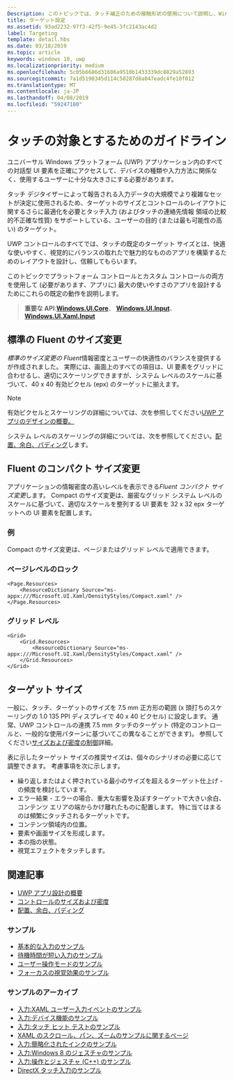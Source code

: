 ```yaml
---
Description: このトピックでは、タッチ補正のための接触形状の使用について説明し、Windows ランタイム アプリでのターゲット設定のベスト プラクティスを紹介します。
title: ターゲット設定
ms.assetid: 93ad2232-97f3-42f5-9e45-3fc2143ac4d2
label: Targeting
template: detail.hbs
ms.date: 03/18/2019
ms.topic: article
keywords: windows 10, uwp
ms.localizationpriority: medium
ms.openlocfilehash: 5c05b6686d31606a9510b1433339dc8829a52893
ms.sourcegitcommit: 7a1d5198345d114c58287d8a047eadc4fe10f012
ms.translationtype: MT
ms.contentlocale: ja-JP
ms.lasthandoff: 04/08/2019
ms.locfileid: "59247180"
---
```

# <a name="guidelines-for-touch-targets"></a>タッチの対象とするためのガイドライン

ユニバーサル Windows プラットフォーム (UWP) アプリケーション内のすべての対話型 UI 要素を正確にアクセスして、デバイスの種類や入力方法に関係なく、使用するユーザーに十分な大きさにする必要があります。

タッチ デジタイザーによって報告される入力データの大規模でより複雑なセットが決定に使用されるため、ターゲットのサイズとコントロールのレイアウトに関するさらに最適化を必要とタッチ入力 (およびタッチの連絡先情報 領域の比較的不正確な性質) をサポートしている、ユーザーの目的 (または最も可能性の高い) のターゲット。

UWP コントロールのすべてでは、タッチの既定のターゲット サイズとは、快適な使いやすく、視覚的にバランスの取れたで魅力的なもののアプリを構築するためのレイアウトを設計し、信頼してもらいます。

このトピックでプラットフォーム コントロールとカスタム コントロールの両方を使用して (必要があります、アプリに) 最大の使いやすさのアプリを設計するためにこれらの既定の動作を説明します。

> **重要な API**:[**Windows.UI.Core**](https://msdn.microsoft.com/library/windows/apps/br208383)、 [ **Windows.UI.Input**](https://msdn.microsoft.com/library/windows/apps/br242084)、 [ **Windows.UI.Xaml.Input**](https://msdn.microsoft.com/library/windows/apps/br227994)

## <a name="fluent-standard-sizing"></a>標準の Fluent のサイズ変更

*標準のサイズ変更の Fluent*情報密度とユーザーの快適性のバランスを提供するが作成されました。 実際には、画面上のすべての項目は、UI 要素をグリッドに合わせるし、適切にスケーリングできますが、システム レベルのスケールに基づいて、40 x 40 有効ピクセル (epx) のターゲットに揃えます。

> [!NOTE]
>有効ピクセルとスケーリングの詳細については、次を参照してください[UWP アプリのデザインの概要。](../basics/design-and-ui-intro.md#effective-pixels-and-scaling)
>
> システム レベルのスケーリングの詳細については、次を参照してください。[配置、余白、パディング](../layout/alignment-margin-padding.md)します。

## <a name="fluent-compact-sizing"></a>Fluent のコンパクト サイズ変更

アプリケーションの情報密度の高いレベルを表示できる*Fluent コンパクト サイズ変更*します。 Compact のサイズ変更は、厳密なグリッド システム レベルのスケールに基づいて、適切なスケールを整列する UI 要素を 32 x 32 epx ターゲットへの UI 要素を配置します。

### <a name="examples"></a>例

Compact のサイズ変更は、ページまたはグリッド レベルで適用できます。

### <a name="page-level"></a>ページレベルのロック

```xaml
<Page.Resources>
    <ResourceDictionary Source="ms-appx:///Microsoft.UI.Xaml/DensityStyles/Compact.xaml" />
</Page.Resources>
```

### <a name="grid-level"></a>グリッド レベル

```xaml
<Grid>
    <Grid.Resources>
        <ResourceDictionary Source="ms-appx:///Microsoft.UI.Xaml/DensityStyles/Compact.xaml" />
    </Grid.Resources>
</Grid>
```

## <a name="target-size"></a>ターゲット サイズ

一般に、タッチ、ターゲットのサイズを 7.5 mm 正方形の範囲 (x 頭打ちのスケーリングの 1.0 135 PPI ディスプレイで 40 x 40 ピクセル) に設定します。 通常、UWP コントロールの連携 7.5 mm タッチのターゲット (特定のコントロールと、一般的な使用パターンに基づいてこの異なることができます)。 参照してください[サイズおよび密度の制御](../style/spacing.md)詳細。

表に示したターゲット サイズの推奨サイズは、個々のシナリオの必要に応じて調整できます。 考慮事項を次に示します。

- 繰り返しまたはよく押されている最小のサイズを超えるターゲット仕上げ - の頻度を検討しています。
- エラー結果 - エラーの場合、重大な影響を及ぼすターゲットで大きい余白、コンテンツ エリアの端からかけ離れたものに配置します。 特に当てはまるのは頻繁にタッチされるターゲットです。
- コンテンツ領域内の位置。
- 要素や画面サイズを形成します。
- 本の指の状態。
- 視覚エフェクトをタッチします。

## <a name="related-articles"></a>関連記事

- [UWP アプリ設計の概要](../basics/design-and-ui-intro.md)
- [コントロールのサイズおよび密度](../style/spacing.md)
- [配置、余白、パディング](../layout/alignment-margin-padding.md)

### <a name="samples"></a>サンプル

- [基本的な入力のサンプル](https://go.microsoft.com/fwlink/p/?LinkID=620302)
- [待機時間が短い入力のサンプル](https://go.microsoft.com/fwlink/p/?LinkID=620304)
- [ユーザー操作モードのサンプル](https://go.microsoft.com/fwlink/p/?LinkID=619894)
- [フォーカスの視覚効果のサンプル](https://go.microsoft.com/fwlink/p/?LinkID=619895)

### <a name="archive-samples"></a>サンプルのアーカイブ

- [入力:XAML ユーザー入力イベントのサンプル](https://go.microsoft.com/fwlink/p/?linkid=226855)
- [入力:デバイス機能のサンプル](https://go.microsoft.com/fwlink/p/?linkid=231530)
- [入力:タッチ ヒット テストのサンプル](https://go.microsoft.com/fwlink/p/?linkid=231590)
- [XAML のスクロール、パン、ズームのサンプルに関するページ](https://go.microsoft.com/fwlink/p/?linkid=251717)
- [入力:簡略化されたインクのサンプル](https://go.microsoft.com/fwlink/p/?linkid=246570)
- [入力:Windows 8 のジェスチャのサンプル](https://go.microsoft.com/fwlink/p/?LinkId=264995)
- [入力:操作とジェスチャ (C++) のサンプル](https://go.microsoft.com/fwlink/p/?linkid=231605)
- [DirectX タッチ入力のサンプル](https://go.microsoft.com/fwlink/p/?LinkID=231627)
